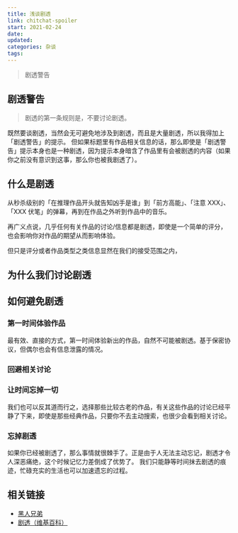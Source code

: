 ```yaml
---
title: 浅谈剧透
link: chitchat-spoiler
start: 2021-02-24
date: 
updated: 
categories: 杂谈
tags: 
---
```


> 剧透警告

<!-- more -->

## 剧透警告

> 剧透的第一条规则是，不要讨论剧透。

既然要谈剧透，当然会无可避免地涉及到剧透，而且是大量剧透，所以我得加上「剧透警告」的提示。
但如果标题里有作品相关信息的话，那么即使是「剧透警告」提示本身也是一种剧透，因为提示本身暗含了作品里有会被剧透的内容（如果你之前没有意识到这事，那么你也被我剧透了）。

## 什么是剧透

从秒杀级别的「在推理作品开头就告知凶手是谁」到「前方高能」、「注意 XXX」、「XXX 伏笔」的弹幕，再到在作品之外听到作品中的音乐。

再广义点说，几乎任何有关作品的讨论/信息都是剧透，即使是一个简单的评分，也会影响你对作品的期望从而影响体验。

但只是评分或者作品类型之类信息显然在我们的接受范围之内，

## 为什么我们讨论剧透

## 如何避免剧透

### 第一时间体验作品

最有效、直接的方式，第一时间体验新出的作品，自然不可能被剧透。基于保密协议，但偶尔也会有信息泄露的情况。

### 回避相关讨论



### 让时间忘掉一切

我们也可以反其道而行之，选择那些比较古老的作品，有关这些作品的讨论已经平静了下来，即使是那些经典作品，只要你不去主动搜索，也很少会看到相关讨论。

### 忘掉剧透

如果你已经被剧透了，那么事情就很棘手了。正是由于人无法主动忘记，剧透才令人深恶痛绝，这个时候记忆力差倒成了优势了。
我们只能静等时间抹去剧透的痕迹，忙碌充实的生活也可以加速遗忘的过程。

## 相关链接

- [黑人兄弟](https://b23.tv/Vx3AX9)
- [剧透（维基百科）](https://zh.wikipedia.org/wiki/%E5%8A%87%E9%80%8F)